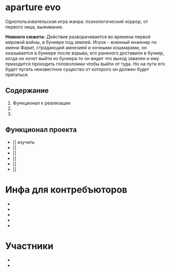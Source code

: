 # aparture evo

Однопользовательская игра жанра: психологический хоррор, от первого лица, выживание. 

**Немного сюжета:**
Действие разворачивается во времена первой мировой войны, в бункере под землей. Игрок - военный инженер по имени Фарит, страдающий амнезией и ночными кошмарами, он оказывается в бункере после взрыва, его раненого доставили в бункер, когда он хочет выйти из бункера то он видит что выход завален и ему приходится проходить головоломки чтобы выйти от туда. Но на пути его будет пугать неизвестное существо от которого он должен будет прятаться.

## Содержание

1. Функционал к реализации
2. 
3. 

## Функционал проекта

- [] изучить 
- [] 
- [] 
- [] 
- [] 
- [] 

# Инфа для контребъюторов

-
-
-
-
-

# Участники

*
*
